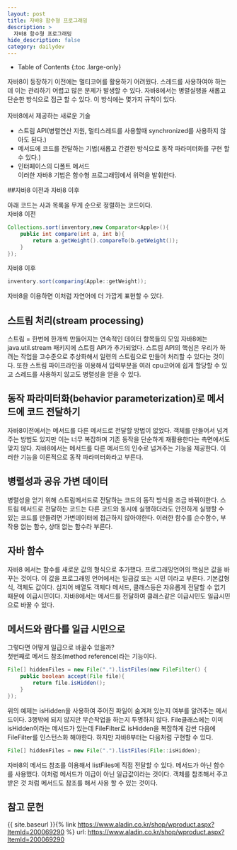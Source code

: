 ```yaml
---
layout: post
title: 자바8 함수형 프로그래밍
description: >
  자바8 함수형 프로그래밍
hide_description: false
category: dailydev
---
```



- Table of Contents
{:toc .large-only}

자바8이 등장하기 이전에는 멀티코어를 활용하기 어려웠다.
스레드를 사용하여야 하는데 이는 관리하기 어렵고 많은 문제가 발생할 수 있다.
자바8에서는 병렬실행을 새롭고 단순한 방식으로 접근 할 수 있다.
이 방식에는 몇가지 규칙이 있다.<br><br>
자바8에서 제공하는 새로운 기술<br>
- 스트림 API(병렬연산 지원, 멀티스레드를 사용할때 synchronized를 사용하지 않아도 된다.)<br>
- 메서드에 코드를 전달하는 기법(새롭고 간결한 방식으로 동작 파라미터화를 구현 할 수 있다.)<br>
- 인터페이스의 디폴트 메서드<br>
이러한 자바8 기법은 함수형 프로그래밍에서 위력을 발휘한다.

##자바8 이전과 자바8 이후

아래 코드는 사과 목록을 무게 순으로 정렬하는 코드이다.<br>
자바8 이전
```java
Collections.sort(inventory,new Comparator<Apple>(){
	public int compare(int a, int b){
    	return a.getWeight().compareTo(b.getWeight());
    }
});
```
자바8 이후 
```java
inventory.sort(comparing(Apple::getWeight));
```
자바8을 이용하면 이처럼 자연어에 더 가깝게 표현할 수 있다.

## 스트림 처리(stream processing)
스트림 = 한번에 한개씩 만들어지는 연속적인 데이터 항목들의 모임
자바8에는 java.util.stream 패키지에 스트림 API가 추가되었다.
스트림 API의 핵심은 우리가 하려는 작업을 고수준으로 추상화해서 일련의 스트림으로 만들어 
처리할 수 있다는 것이다. 또한 스트림 파이프라인을 이용해서 입력부분을 여러 cpu코어에 쉽게 할당할 수 있고
스레드를 사용하지 않고도 병렬성을 얻을 수 있다.


## 동작 파라미터화(behavior parameterization)로 메서드에 코드 전달하기
자바8이전에서는 메서드를 다른 메서드로 전달할 방법이 없었다.
객체를 만들어서 넘겨주는 방법도 있지만 이는 너무 복잡하며 기존 동작을 
단순하게 재활용한다는 측면에서도 맞지 않다.
자바8에서는 메서드를 다른 메서드의 인수로 넘겨주는 기능을 제공한다.
이러한 기능을 이론적으로 동작 파라미터화라고 부른다.

## 병렬성과 공유 가변 데이터
병렬성을 얻기 위해 스트림메서드로 전달하는 코드의 동작 방식을 조금 바꿔야한다.
스트림 메서드로 전달하는 코드는 다른 코드와 동시에 실행하더라도 안전하게 실행할 수 있는
코드를 만들려면 가변데이터에 접근하지 않아야한다.
이러한 함수를 순수함수, 부작용 없는 함수, 상태 없는 함수라 부른다.

## 자바 함수
자바8 에서는 함수를 새로운 값의 형식으로 추가했다.
프로그래밍언어의 핵심은 값을 바꾸는 것이다. 이 값을 프로그래밍 언어에서는
일급값 또는 시민 이라고 부른다. 기본값형식, 객체도 값이다. 심지어 배열도 객체다
메서드, 클래스등은 자유롭게 전달할 수 없기 때문에 이급시민이다.
자바8에서는 메서드를 전달하여 클래스같은 이급시민도 일급시민으로 바꿀 수 있다.

## 메서드와 람다를 일급 시민으로
그렇다면 어떻게 일급으로 바꿀수 있을까?<br>
첫번째로 메서드 참조(method reference)라는 기능이다.<br>
```java
File[] hiddenFiles = new File(".").listFiles(new FileFilter() {
	public boolean accept(File file){
    	return file.isHidden();
    }
});
```
위의 예제는 isHidden을 사용하여 주어진 파일이 숨겨져 있는지 여부를 알려주는 메서드이다.
3행밖에 되지 않지만 무슨작업을 하는지 투명하지 않다.
File클래스에는 이미 isHidden이라는 메서드가 있는데 FileFilter로 isHidden을 복잡하게 감싼 다음에
FileFilter를 인스턴스화 해야한다. 하지만 자바8부터는 다음처럼 구현할 수 있다.
```java
File[] hiddenFiles = new File(".").listFiles(File::isHidden);
```
자바8의 메서드 참조를 이용해서 listFiles에 직접 전달할 수 있다.
메서드가 아닌 함수를 사용했다. 이처럼 메서드가 이급이 아닌  일급값이라는 것이다.
객체를 참조해서 주고받은 것 처럼 메서드도 참조를 해서 사용 할 수 있는 것이다.
## 참고 문헌
{{ site.baseurl }}{% link https://www.aladin.co.kr/shop/wproduct.aspx?ItemId=200069290 %}
url: https://www.aladin.co.kr/shop/wproduct.aspx?ItemId=200069290
